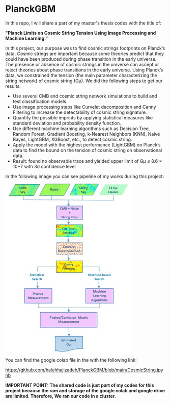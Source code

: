 # PlanckGBM
In this repo, I will share a part of my master's thesis codes with the title of:

**"Planck Limits on Cosmic String Tension Using Image Processing and Machine Learning."**

In this project, our purpose was to find cosmic strings footprints on Planck’s data. Cosmic strings are important because some theories predict that they could have been produced during phase transition in the early universe. The presence or absence of cosmic strings in the universe can accept or reject theories about phase transitions in the early universe. Using Planck’s data, we constrained the tension (the main parameter characterizing the string network) of cosmic string (Gµ). We did the following steps to get our results:

- Use several CMB and cosmic string network simulations to build and test classification models.
- Use image processing steps like Curvelet decomposition and Canny Filtering to increase the detectability of cosmic string signature.
- Quantify the possible imprints by applying statistical measures like standard deviation and probability density function.
- Use different machine learning algorithms such as Decision Tree, Random Forest, Gradient Boosting, k-Nearest Neighbors (KNN), Naive Bayes, LightGBM, XGBoost, etc., to detect cosmic string.
- Apply the model with the highest performance (LightGBM) on Planck’s data to find the bound on the tension of cosmic string on observational data.
- Result: found no observable trace and yielded upper limit of Gµ ≤ 8.6 × 10−7 with 3σ confidence level

In the following image you can see pipeline of my works during this project:

![alt text](https://github.com/halehhajizadeh/PlanckGBM/blob/main/LGBM_pipeline.jpg)



You can find the google colab file in the with the following link:

https://github.com/halehhajizadeh/PlanckGBM/blob/main/CosmicString.ipynb

**IMPORTANT POINT: 
The shared code is just part of my codes for this project because the ram and storage of the google colab and google drive are limited. Therefore, We ran our code in a cluster.**
